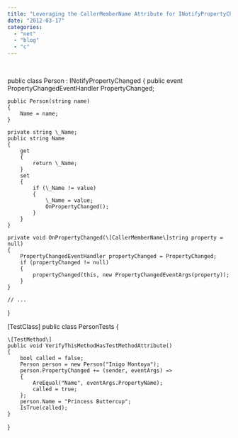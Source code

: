 ```yaml
---
title: "Leveraging the CallerMemberName Attribute for INotifyPropertyChanged/INotifyPropertyChanging's Events"
date: "2012-03-17"
categories: 
  - "net"
  - "blog"
  - "c"
---
```


 

public class Person : INotifyPropertyChanged
{
    public event PropertyChangedEventHandler PropertyChanged;

    public Person(string name)
    {
        Name = name;
    }

    private string \_Name;
    public string Name
    {
        get
        {
            return \_Name;
        }
        set
        {
            if (\_Name != value)
            {
                \_Name = value;
                OnPropertyChanged();
            }
        }
    }

    private void OnPropertyChanged(\[CallerMemberName\]string property = null)
    {
        PropertyChangedEventHandler propertyChanged = PropertyChanged;
        if (propertyChanged != null)
        {
            propertyChanged(this, new PropertyChangedEventArgs(property));
        }
    }

    // ...
}

\[TestClass\]
public class PersonTests
{

    \[TestMethod\]
    public void VerifyThisMethodHasTestMethodAttribute()
    {
        bool called = false;
        Person person = new Person("Inigo Montoya");
        person.PropertyChanged += (sender, eventArgs) =>
        {
            AreEqual("Name", eventArgs.PropertyName);
            called = true;
        };
        person.Name = "Princess Buttercup";
        IsTrue(called);
    }    
}
